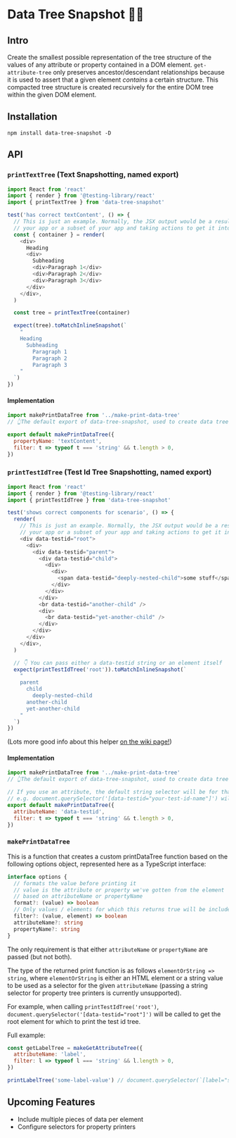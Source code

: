 # Data Tree Snapshot 🌳🤳

## Intro

Create the smallest possible representation of the tree structure of the values of any attribute or property contained in a DOM element. `get-attribute-tree` only preserves ancestor/descendant relationships because it is used to assert that a given element _contains_ a certain structure. This compacted tree structure is created recursively for the entire DOM tree within the given DOM element.

## Installation

```
npm install data-tree-snapshot -D
```

## API

### `printTextTree` (Text Snapshotting, named export)

```js
import React from 'react'
import { render } from '@testing-library/react'
import { printTextTree } from 'data-tree-snapshot'

test('has correct textContent', () => {
  // This is just an example. Normally, the JSX output would be a result of rendering
  // your app or a subset of your app and taking actions to get it into a given state
  const { container } = render(
    <div>
      Heading
      <div>
        Subheading
        <div>Paragraph 1</div>
        <div>Paragraph 2</div>
        <div>Paragraph 3</div>
      </div>
    </div>,
  )

  const tree = printTextTree(container)

  expect(tree).toMatchInlineSnapshot(`
    "
    Heading
      Subheading
        Paragraph 1
        Paragraph 2
        Paragraph 3
    "
  `)
})
```

#### Implementation

```js
import makePrintDataTree from '../make-print-data-tree'
// 👆The default export of data-tree-snapshot, used to create data tree printers

export default makePrintDataTree({
  propertyName: 'textContent',
  filter: t => typeof t === 'string' && t.length > 0,
})
```

### `printTestIdTree` (Test Id Tree Snapshotting, named export)

```js
import React from 'react'
import { render } from '@testing-library/react'
import { printTestIdTree } from 'data-tree-snapshot'

test('shows correct components for scenario', () => {
  render(
    // This is just an example. Normally, the JSX output would be a result of rendering
    // your app or a subset of your app and taking actions to get it into a given state
    <div data-testid="root">
      <div>
        <div data-testid="parent">
          <div data-testid="child">
            <div>
              <div>
                <span data-testid="deeply-nested-child">some stuff</span>
              </div>
            </div>
          </div>
          <br data-testid="another-child" />
          <div>
            <br data-testid="yet-another-child" />
          </div>
        </div>
      </div>
    </div>,
  )

  // 👇 You can pass either a data-testid string or an element itself
  expect(printTestIdTree('root')).toMatchInlineSnapshot(`
    "
    parent
      child
        deeply-nested-child
      another-child
      yet-another-child
    "
  `)
})
```

(Lots more good info about this helper [on the wiki page!](https://github.com/granmoe/data-tree-snapshot/wiki/printTestIdTree))

#### Implementation

```js
import makePrintDataTree from '../make-print-data-tree'
// 👆The default export of data-tree-snapshot, used to create data tree printers

// If you use an attribute, the default string selector will be for that attribute
// e.g. document.querySelector('[data-testid="your-test-id-name"]') will be used for printTestIdTree
export default makePrintDataTree({
  attributeName: 'data-testid',
  filter: t => typeof t === 'string' && t.length > 0,
})
```

### `makePrintDataTree`

This is a function that creates a custom printDataTree function based on the following options object, represented here as a TypeScript interface:

```ts
interface options {
  // formats the value before printing it
  // value is the attribute or property we've gotten from the element
  // based on attributeName or propertyName
  format?: (value) => boolean
  // Only values / elements for which this returns true will be included
  filter?: (value, element) => boolean
  attributeName?: string
  propertyName?: string
}
```

The only requirement is that either `attributeName` or `propertyName` are passed (but not both).

The type of the returned print function is as follows `elementOrString => string`, where `elementOrString` is either an HTML element or a string value to be used as a selector for the given `attributeName` (passing a string selector for property tree printers is currently unsupported).

For example, when calling `printTestIdTree('root')`, `document.querySelector('[data-testid="root"]')` will be called to get the root element for which to print the test id tree.

Full example:

```js
const getLabelTree = makeGetAttributeTree({
  attributeName: 'label',
  filter: l => typeof l === 'string' && l.length > 0,
})

printLabelTree('some-label-value') // document.querySelector(`[label="some-label-value"]`) will be called to get the root element
```

## Upcoming Features

- Include multiple pieces of data per element
- Configure selectors for property printers
